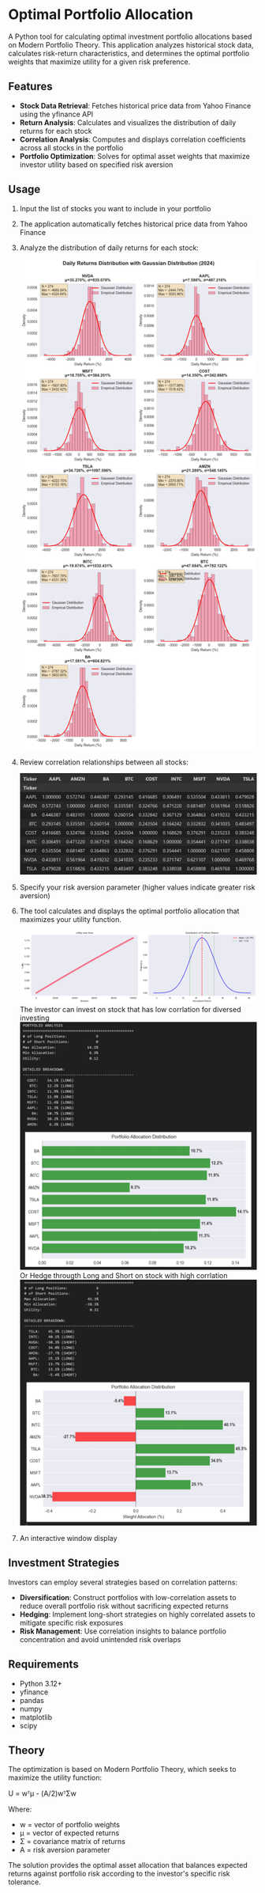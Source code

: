 # Optimal Portfolio Allocation

A Python tool for calculating optimal investment portfolio allocations based on Modern Portfolio Theory. This application analyzes historical stock data, calculates risk-return characteristics, and determines the optimal portfolio weights that maximize utility for a given risk preference.

## Features

- **Stock Data Retrieval**: Fetches historical price data from Yahoo Finance using the yfinance API
- **Return Analysis**: Calculates and visualizes the distribution of daily returns for each stock
- **Correlation Analysis**: Computes and displays correlation coefficients across all stocks in the portfolio
- **Portfolio Optimization**: Solves for optimal asset weights that maximize investor utility based on specified risk aversion

## Usage

1. Input the list of stocks you want to include in your portfolio
2. The application automatically fetches historical price data from Yahoo Finance
3. Analyze the distribution of daily returns for each stock:
   
   ![Daily Returns Distribution](demo/dist_list.png)

4. Review correlation relationships between all stocks:

   ![Correlation Matrix](demo/COV.png)

5. Specify your risk aversion parameter (higher values indicate greater risk aversion)
6. The tool calculates and displays the optimal portfolio allocation that maximizes your utility function.

   ![Learning Curve and portfolio return distribution](demo/Learning_curve.png)
   The investor can invest on stock that has low corrlation for diversed investing
   ![Example of Long-only portfolio](demo/Long_only.png)
   Or Hedge througth Long and Short on stock with high corrlation
   ![Example of Long-Short portfolio](demo/Long_short.png)
8. An interactive window display

## Investment Strategies

Investors can employ several strategies based on correlation patterns:

- **Diversification**: Construct portfolios with low-correlation assets to reduce overall portfolio risk without sacrificing expected returns
- **Hedging**: Implement long-short strategies on highly correlated assets to mitigate specific risk exposures
- **Risk Management**: Use correlation insights to balance portfolio concentration and avoid unintended risk overlaps

## Requirements

- Python 3.12+
- yfinance
- pandas
- numpy
- matplotlib
- scipy

## Theory

The optimization is based on Modern Portfolio Theory, which seeks to maximize the utility function:

U = wᵀμ - (A/2)wᵀΣw

Where:
- w = vector of portfolio weights
- μ = vector of expected returns
- Σ = covariance matrix of returns
- A = risk aversion parameter

The solution provides the optimal asset allocation that balances expected returns against portfolio risk according to the investor's specific risk tolerance.
